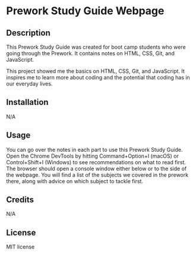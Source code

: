 # Prework Study Guide Webpage

## Description

This Prework Study Guide was created for boot camp students who were going through the Prework. It contains notes on HTML, CSS, Git, and JavaScript.

This project showed me the basics on HTML, CSS, Git, and JavaScript.  It inspires me to learn more about coding and the potential that coding has in our everyday lives.

## Installation

N/A

## Usage

You can go over the notes in each part to use this Prework Study Guide. Open the Chrome DevTools by hitting Command+Option+I (macOS) or Control+Shift+I (Windows) to see recommendations on what to read first. The browser should open a console window either below or to the side of the webpage. You will find a list of the subjects we covered in the prework there, along with advice on which subject to tackle first.

## Credits

N/A

## License

MIT license
